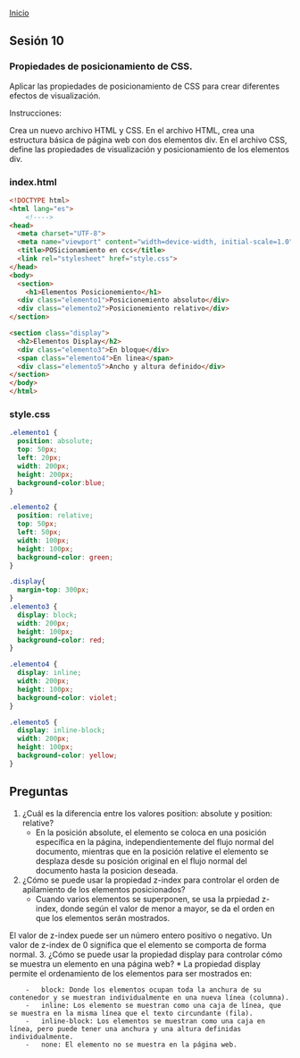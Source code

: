 <!-- No borrar o modificar -->
[Inicio](./index.md)

## Sesión 10 


<!-- Su documentación aquí -->


### Propiedades de posicionamiento de CSS.

Aplicar las propiedades de posicionamiento de CSS para crear diferentes efectos de visualización.

Instrucciones:

Crea un nuevo archivo HTML y CSS.
En el archivo HTML, crea una estructura básica de página web con dos elementos div.
En el archivo CSS, define las propiedades de visualización y posicionamiento de los elementos div.

### index.html

```html
<!DOCTYPE html>
<html lang="es">
    <!---->
<head>
  <meta charset="UTF-8">
  <meta name="viewport" content="width=device-width, initial-scale=1.0">
  <title>POSicionamiento en ccs</title>
  <link rel="stylesheet" href="style.css">
</head>
<body>
  <section>
    <h1>Elementos Posicionemiento</h1>
  <div class="elemento1">Posicionemiento absoluto</div>
  <div class="elemento2">Posicionemiento relativo</div>
</section>

<section class="display">
  <h2>Elementos Display</h2>
  <div class="elemento3">En bloque</div>
  <span class="elemento4">En linea</span>
  <div class="elemento5">Ancho y altura definido</div>
</section>
</body>
</html>    
```

### style.css

```css
.elemento1 {
  position: absolute;
  top: 50px;
  left: 20px;
  width: 200px;
  height: 200px;
  background-color:blue;
}

.elemento2 {
  position: relative;
  top: 50px;
  left: 50px;
  width: 100px;
  height: 100px;
  background-color: green;
}

.display{
  margin-top: 300px;
}
.elemento3 {
  display: block;
  width: 200px;
  height: 100px;
  background-color: red;
}

.elemento4 {
  display: inline;
  width: 200px;
  height: 100px;
  background-color: violet;
}

.elemento5 {
  display: inline-block;
  width: 200px;
  height: 100px;
  background-color: yellow;
}

```

## Preguntas

1. ¿Cuál es la diferencia entre los valores position: absolute y position: relative?
    * En la posición absolute, el elemento se coloca en una posición específica en la página, independientemente del flujo normal del documento, mientras que en la posición relative el elemento se desplaza desde su posición original en el flujo normal del documento hasta la posicion deseada.
2. ¿Cómo se puede usar la propiedad z-index para controlar el orden de apilamiento de los elementos posicionados?
    * Cuando varios elementos se superponen, se usa la prpiedad z-index, donde según el valor de menor a mayor, se da el orden en que los elementos serán mostrados.

El valor de z-index puede ser un número entero positivo o negativo. Un valor de z-index de 0 significa que el elemento se comporta de forma normal.
3. ¿Cómo se puede usar la propiedad display para controlar cómo se muestra un elemento en una página web?
    * La propiedad display permite el ordenamiento de los elementos para ser mostrados en:

        -   block: Donde los elementos ocupan toda la anchura de su contenedor y se muestran individualmente en una nueva línea (columna). 
        -   inline: Los elemento se muestran como una caja de línea, que se muestra en la misma línea que el texto circundante (fila).
        -   inline-block: Los elementos se muestran como una caja en línea, pero puede tener una anchura y una altura definidas individualmente.
        -   none: El elemento no se muestra en la página web.
